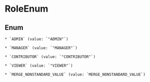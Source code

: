 
# RoleEnum

## Enum


    * `ADMIN` (value: `"ADMIN"`)

    * `MANAGER` (value: `"MANAGER"`)

    * `CONTRIBUTOR` (value: `"CONTRIBUTOR"`)

    * `VIEWER` (value: `"VIEWER"`)

    * `MERGE_NONSTANDARD_VALUE` (value: `MERGE_NONSTANDARD_VALUE`)


